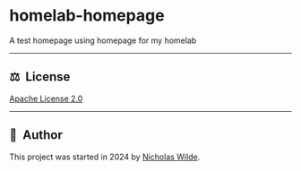 # homelab-homepage
A test homepage using homepage for my homelab

---

## ​:balance_scale:​&nbsp;​ License

​[​Apache License 2.0](./LICENSE)

---

## ​:pencil:​&nbsp;​ Author

​This project was started in 2024 by [​Nicholas Wilde​](https://github.com/nicholaswilde/).

